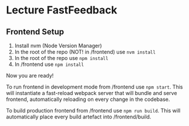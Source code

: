# Lecture FastFeedback

## Frontend Setup

1. Install nvm (Node Version Manager)
1. In the root of the repo (NOT! in /frontend) use `nvm install`
1. In the root of the repo use `npm install`
1. In /frontend use `npm install`


Now you are ready!


To run frontend in development mode from /frontend use `npm start`. This will
instantiate a fast-reload webpack server that will bundle and serve frontend,
automatically reloading on every change in the codebase.


To build production frontend from /frontend use `npm run build`. This will automatically
place every build artefact into /frontend/build.

